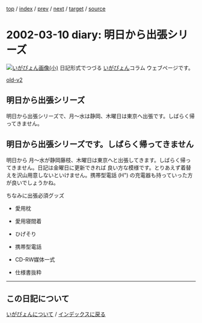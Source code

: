 [top](https://igapyon.github.io/diary/) 
 / [index](https://igapyon.github.io/diary/2002/index.html) 
 / [prev](https://igapyon.github.io/diary/2002/ig020308.html) 
 / [next](https://igapyon.github.io/diary/2002/ig020315.html) 
 / [target](https://igapyon.github.io/diary/2002/ig020310.html) 
 / [source](https://github.com/igapyon/diary/blob/gh-pages/2002/ig020310.html.src.md) 

2002-03-10 diary: 明日から出張シリーズ
=====================================================================================================
[![いがぴょん画像(小)](https://igapyon.github.io/diary/images/iga200306s.jpg "いがぴょん")](https://igapyon.github.io/diary/memo/memoigapyon.html) 日記形式でつづる [いがぴょん](https://igapyon.github.io/diary/memo/memoigapyon.html)コラム ウェブページです。

[old-v2](ig020310-orig.html)

## 明日から出張シリーズ

明日から出張シリーズで、月～水は静岡、木曜日は東京へ出張です。しばらく帰ってきません。


## 明日から出張シリーズです。しばらく帰ってきません

明日から 月～水が静岡藤枝、木曜日は東京へと出張してきます。しばらく帰ってきません。日記は金曜日に更新できれば 良い方な模様です。とりあえず着替えを沢山用意しないといけません。携帯型電話 (H") の充電器も持っていった方が良いでしょうかね。

ちなみに出張必須グッズ

* 愛用枕
  
* 愛用寝間着
  
* ひげそり
  
* 携帯型電話
  
* CD-RW媒体一式
  
* 仕様書抜粋

----------------------------------------------------------------------------------------------------

## この日記について
[いがぴょんについて](https://igapyon.github.io/diary/memo/memoigapyon.html) / [インデックスに戻る](https://igapyon.github.io/diary/idxall.html)
